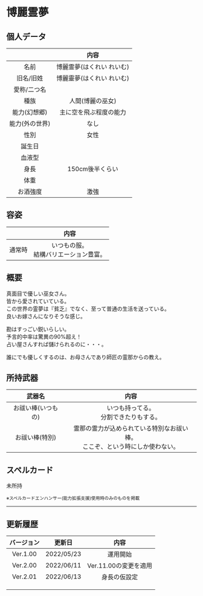 # 博麗霊夢

## 個人データ
||内容|
|:---:|:---:|
|名前|博麗霊夢(はくれい れいむ)|
|旧名/旧姓|博麗靈夢(はくれい れいむ)|
|愛称/二つ名||
|種族|人間(博麗の巫女)|
|能力(幻想郷)|主に空を飛ぶ程度の能力|
|能力(外の世界)|なし|
|性別|女性|
|誕生日||
|血液型||
|身長|150cm後半くらい|
|体重||
|お酒強度|激強|

## 容姿
||内容|
|:---:|:---:|
|通常時|いつもの服。<br>結構バリエーション豊富。|

## 概要
真面目で優しい巫女さん。<br>
皆から愛されていている。<br>
この世界の霊夢は『貧乏』でなく、至って普通の生活を送っている。<br>
良いお嫁さんになりそうな感じ。<br>

勘はすっごい鋭いらしい。<br>
予言的中率は驚異の90%超え！<br>
占い屋さんすれば儲けられるのに・・・。<br>

誰にでも優しくするのは、お母さんであり師匠の霊那からの教え。

## 所持武器
|武器名|内容|
|:---:|:---:|
|お祓い棒(いつもの)|いつも持ってる。<br>分割できたりもする。|
|お祓い棒(特別)|霊那の霊力が込められている特別なお祓い棒。<br>ここぞ、という時にしか使わない。|

## スペルカード
未所持

<sup>
※スペルカードエンハンサー(能力拡張支援)使用時のみのものを掲載
</sup>

***

## 更新履歴
|バージョン|更新日|内容|
|:---:|:---:|:---:|
|Ver.1.00|2022/05/23|運用開始|
|Ver.2.00|2022/06/11|Ver.11.00の変更を適用|
|Ver.2.01|2022/06/13|身長の仮設定|
||||
||||
||||

